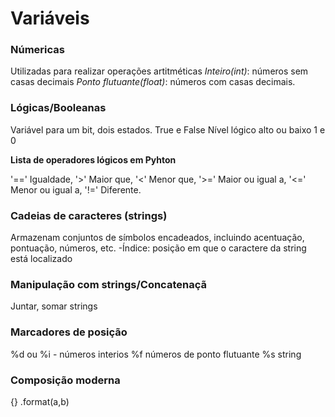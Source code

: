# Variáveis

### Númericas
Utilizadas para realizar operações artitméticas
*Inteiro(int)*: números sem casas decimais
*Ponto flutuante(float)*: números com casas decimais.

### Lógicas/Booleanas
Variável para um bit, dois estados.
True e False
Nível lógico alto ou baixo
1 e 0

**Lista de operadores lógicos em Pyhton**

'==' Igualdade,
'>' Maior que,
'<' Menor que,
'>=' Maior ou igual a,
'<=' Menor ou igual a,
'!=' Diferente.

### Cadeias de caracteres (strings)
Armazenam conjuntos de símbolos encadeados, incluindo acentuação, pontuação, números, etc.
-Índice: posição em que o caractere da string está localizado

### Manipulação com strings/Concatenaçã
Juntar, somar strings

### Marcadores de posição
%d ou %i - números interios
%f números de ponto flutuante
%s string


### Composição moderna
{}
.format(a,b)